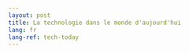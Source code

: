 ```yaml
---
layout: post
title: La technologie dans le monde d'aujourd'hui
lang: fr
lang-ref: tech-today
---
```


